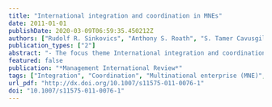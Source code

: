 ```yaml
---
title: "International integration and coordination in MNEs"
date: 2011-01-01
publishDate: 2020-03-09T06:59:35.450212Z
authors: ["Rudolf R. Sinkovics", "Anthony S. Roath", "S. Tamer Cavusgil"]
publication_types: ["2"]
abstract: "- The focus theme International integration and coordination in MNEs—Implications for international management is introduced and the motivation for this focus issue theme is outlined. The premise of the theme is the notion that the nature of organizational response to heightened global dynamism has changed. It is argued that the managerial mechanisms or tools necessary to accomplish coordination tasks have changed accordingly. - The manuscripts included in this focused issue capture this perspective building conceptual and empirical contributions. These include cross-border knowledge transfer, global strategy implementation, IT integration as enabler of MNE-supplier responsiveness, intra-firm architectural network configuration, regional integration perspectives from Latin America and integration and coordination in the global factory."
featured: false
publication: "*Management International Review*"
tags: ["Integration", "Coordination", "Multinational enterprise (MNE)", "MNE"]
url_pdf: "http://dx.doi.org/10.1007/s11575-011-0076-1"
doi: "10.1007/s11575-011-0076-1"
---
```


